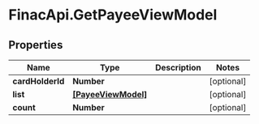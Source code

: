 # FinacApi.GetPayeeViewModel

## Properties
Name | Type | Description | Notes
------------ | ------------- | ------------- | -------------
**cardHolderId** | **Number** |  | [optional] 
**list** | [**[PayeeViewModel]**](PayeeViewModel.md) |  | [optional] 
**count** | **Number** |  | [optional] 

